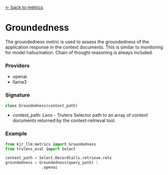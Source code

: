 [<- back to metrics](./metrics.md)
# Groundedness
The groundedness metric is used to assess the groundedness of the application
response in the context documents. This is similar to monitoring for model
hallucination. Chain of thought reasoning is always included.

### Providers
* openai
* llama3

### Signature
```python
class Groundedness(context_path)
```
* context_path: *Lens* - Trulens Selector path to an array of context documents
returned by the context-retrieval tool.

### Example
```python
from kjr_llm.metrics import Groundedness
from trulens_eval import Select

context_path = Select.RecordCalls.retrieve.rets
groundedness = Groundedness(query_path) \
                .openai
```
